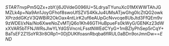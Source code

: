 $START$nvpPm5QZx+zbY/j6J0VdeG096lU+5LdryaTYunuXc01MXWWTAhJGMZLk4p+Na9An1JoyGFhof8swoUfSZVS4KkJu4UMsATjwGhg0IcZtQG2owkXPrzddGKzV3QWBiR2OkOax4ntLirK2uf6eAUpGcNvvcqe8UbJtd3FfQEm9v9zWDEI/xNa/No6XweNoZvMTjQ6o1Kh46GTHuBpueFs0kWyG/GENKz23dWxXVAR5bTFNJWRsJlwYLYdGSVncnLFsstNWEdCYyG+1mBZlyPhSep5rCqY+BaTsEF2Z1SoYR3lr8ORp1+0DjDUKlfoasnRbqba6flRUL0aBDn9orJmnDw==$END$